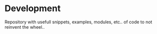 Development
===========

Repository with usefull snippets, examples, modules, etc.. of code to not reinvent the wheel..